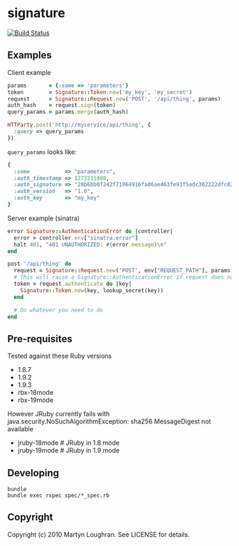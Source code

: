 signature
=========

[![Build Status](https://secure.travis-ci.org/markburns/signature.png?branch=master)](http://travis-ci.org/markburns/signature)

Examples
--------

Client example

```ruby
params       = {:some => 'parameters'}
token        = Signature::Token.new('my_key', 'my_secret')
request      = Signature::Request.new('POST', '/api/thing', params)
auth_hash    = request.sign(token)
query_params = params.merge(auth_hash)

HTTParty.post('http://myservice/api/thing', {
  :query => query_params
})
```

`query_params` looks like:

```ruby
{
  :some           => "parameters",
  :auth_timestamp => 1273231888,
  :auth_signature => "28b6bb0f242f71064916fad6ae463fe91f5adc302222dfc02c348ae1941eaf80",
  :auth_version   => "1.0",
  :auth_key       => "my_key"
}

```
Server example (sinatra)

```ruby
error Signature::AuthenticationError do |controller|
  error = controller.env["sinatra.error"]
  halt 401, "401 UNAUTHORIZED: #{error.message}\n"
end

post '/api/thing' do
  request = Signature::Request.new('POST', env["REQUEST_PATH"], params)
  # This will raise a Signature::AuthenticationError if request does not authenticate
  token = request.authenticate do |key|
    Signature::Token.new(key, lookup_secret(key))
  end

  # Do whatever you need to do
end
```

Pre-requisites
------------
Tested against these Ruby versions
  * 1.8.7
  * 1.9.2
  * 1.9.3
  * rbx-18mode
  * rbx-19mode

However JRuby currently fails with
java.security.NoSuchAlgorithmException: sha256 MessageDigest not available
  * jruby-18mode # JRuby in 1.8 mode
  * jruby-19mode # JRuby in 1.9 mode


Developing
----------

    bundle
    bundle exec rspec spec/*_spec.rb

Copyright
---------

Copyright (c) 2010 Martyn Loughran. See LICENSE for details.
